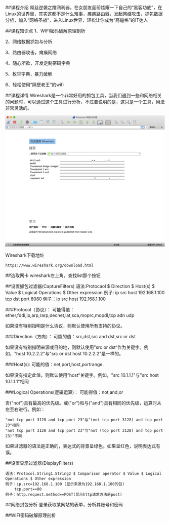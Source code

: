 ##课程介绍
屌丝逆袭之蹭网利器，在女朋友面前炫耀一下自己的“黑客功底”，在Linux的世界里，其实这都不是什么难事，瘫痪路由器，发起网络攻击，抓包数据分析，加入“网络圣战”，进入Linux世界，轻松让你成为“高逼格”的IT达人

##课程知识点
1、WIFI密码破解原理剖析

2、网络数据抓包与分析

3、路由器攻击，瘫痪网络

4、随心所欲，开发定制密码字典

5、枚举字典，暴力破解

6、轻松使用”隔壁老王“的wifi

##课程详情
Wireshark是一个非常好用的抓包工具，当我们遇到一些和网络相关的问题时，可以通过这个工具进行分析，不过要说明的是，这只是一个工具，用法非常灵活的。

![wireshark](pictures/1.png)

Wireshark下载地址

	https://www.wireshark.org/download.html
	
##选取网卡
wireshark左上角，查找list那个按钮

##设置抓包过滤器(CaptureFilters)
	语法:Protocaol $ Direction $ Host(s) $ Value $ Logical Operations $ Other expression
	例子: ip src host 192.168.1.100 tcp dst port 8080
	例子：ip src host 192.168.1.100
	
###Protocol（协议）：
可能得值：ether,fddi,ip,arp,rarp,decnet,lat,sca,moprc,mopdl,tcp adn udp

如果没有特别指明是什么协议，则默认使用所有支持的协议。

###Direction（方向）：
可能的值：src,dst,src and dst,src or dst

如果没有特别指明来源或目的地，则默认使用”src or dst“作为关键字。例如，"host 10.2.2.2"与"src or dst host 10.2.2.2"是一样的。

###Host(s):
可能的值：net,port,host,portrange.

如果没有指定此值，则默认使用”host“关键字。例如，"src 10.1.1.1"与"src host 10.1.1.1"相同

###Logical Operations(逻辑运算)：
可能得值：not,and,or

否("not")具有最高的优先级。或("or")和与("and")具有相同的优先级，运算时从左至右进行。例如：

	"not tcp port 3128 and tcp port 23"与"(not tcp port 3128) and tcp port 23"相同
	"not tcp port 3128 and tcp port 23"与"not (tcp port 3128) and tcp port 23)"不同
	
如果过滤器的语法是正确的，表达式的背景呈绿色。如果呈红色，说明表达式有误。

##设置显示过滤器(DisplayFilters)
	
	语法：Protocol.String1.String2 $ Comparison operator $ Value $ Logical Operations $ Other expression
	例子：ip.src=192.168.1.100	(显示来源为192.168.1.100的包)
		tcp.port==80
	例子：http.request.method==POST(显示http请求方法是post)
		
##网络封包分析
	登录获取某网站的表单，分析其账号和密码
	
##WIFI密码破解原理剖析